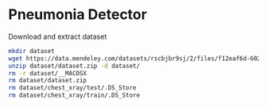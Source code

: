 # Pneumonia Detector

Download and extract dataset
```bash
mkdir dataset
wget https://data.mendeley.com/datasets/rscbjbr9sj/2/files/f12eaf6d-6023-432f-acc9-80c9d7393433/ChestXRay2017.zip?dl=1 -O dataset/dataset.zip
unzip dataset/dataset.zip -d dataset/
rm -r dataset/__MACOSX
rm dataset/dataset.zip
rm dataset/chest_xray/test/.DS_Store
rm dataset/chest_xray/train/.DS_Store
```
